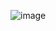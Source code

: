 ![image](https://user-images.githubusercontent.com/79326983/175279454-986af047-4f7d-4949-80d0-d16e0ba4516a.png)
